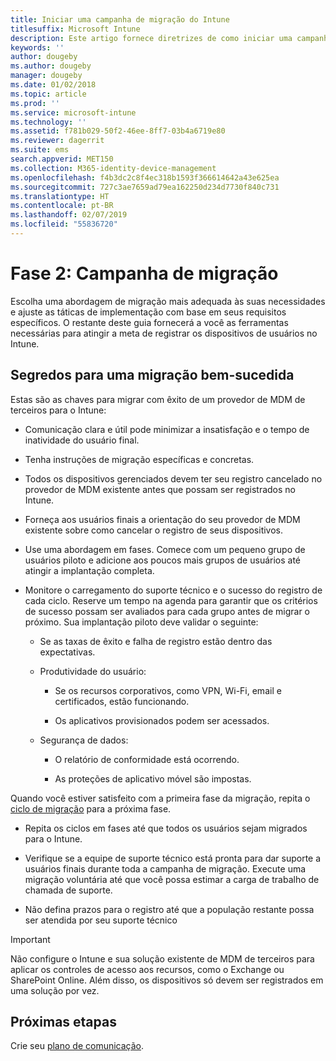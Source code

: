 ```yaml
---
title: Iniciar uma campanha de migração do Intune
titlesuffix: Microsoft Intune
description: Este artigo fornece diretrizes de como iniciar uma campanha de migração do Microsoft Intune.
keywords: ''
author: dougeby
ms.author: dougeby
manager: dougeby
ms.date: 01/02/2018
ms.topic: article
ms.prod: ''
ms.service: microsoft-intune
ms.technology: ''
ms.assetid: f781b029-50f2-46ee-8ff7-03b4a6719e80
ms.reviewer: dagerrit
ms.suite: ems
search.appverid: MET150
ms.collection: M365-identity-device-management
ms.openlocfilehash: f4b3dc2c8f4ec318b1593f366614642a43e625ea
ms.sourcegitcommit: 727c3ae7659ad79ea162250d234d7730f840c731
ms.translationtype: HT
ms.contentlocale: pt-BR
ms.lasthandoff: 02/07/2019
ms.locfileid: "55836720"
---
```

# <a name="phase-2-migration-campaign"></a>Fase 2: Campanha de migração

Escolha uma abordagem de migração mais adequada às suas necessidades e ajuste as táticas de implementação com base em seus requisitos específicos. O restante deste guia fornecerá a você as ferramentas necessárias para atingir a meta de registrar os dispositivos de usuários no Intune.

## <a name="keys-to-a-successful-migration"></a>Segredos para uma migração bem-sucedida

Estas são as chaves para migrar com êxito de um provedor de MDM de terceiros para o Intune:

-   Comunicação clara e útil pode minimizar a insatisfação e o tempo de inatividade do usuário final.

-   Tenha instruções de migração específicas e concretas.

-   Todos os dispositivos gerenciados devem ter seu registro cancelado no provedor de MDM existente antes que possam ser registrados no Intune.

-   Forneça aos usuários finais a orientação do seu provedor de MDM existente sobre como cancelar o registro de seus dispositivos.

-   Use uma abordagem em fases. Comece com um pequeno grupo de usuários piloto e adicione aos poucos mais grupos de usuários até atingir a implantação completa.

-   Monitore o carregamento do suporte técnico e o sucesso do registro de cada ciclo. Reserve um tempo na agenda para garantir que os critérios de sucesso possam ser avaliados para cada grupo antes de migrar o próximo. Sua implantação piloto deve validar o seguinte:

    -   Se as taxas de êxito e falha de registro estão dentro das expectativas.

    -   Produtividade do usuário:

        -   Se os recursos corporativos, como VPN, Wi-Fi, email e certificados, estão funcionando.

        -   Os aplicativos provisionados podem ser acessados.

    -   Segurança de dados:

        -   O relatório de conformidade está ocorrendo.

        -   As proteções de aplicativo móvel são impostas.

Quando você estiver satisfeito com a primeira fase da migração, repita o [ciclo de migração](migration-guide-cycle.md) para a próxima fase.

-   Repita os ciclos em fases até que todos os usuários sejam migrados para o Intune.

-   Verifique se a equipe de suporte técnico está pronta para dar suporte a usuários finais durante toda a campanha de migração. Execute uma migração voluntária até que você possa estimar a carga de trabalho de chamada de suporte.

-   Não defina prazos para o registro até que a população restante possa ser atendida por seu suporte técnico

> [!IMPORTANT]
> Não configure o Intune e sua solução existente de MDM de terceiros para aplicar os controles de acesso aos recursos, como o Exchange ou SharePoint Online. Além disso, os dispositivos só devem ser registrados em uma solução por vez.

## <a name="next-steps"></a>Próximas etapas

Crie seu [plano de comunicação](migration-guide-communication-plan.md).
